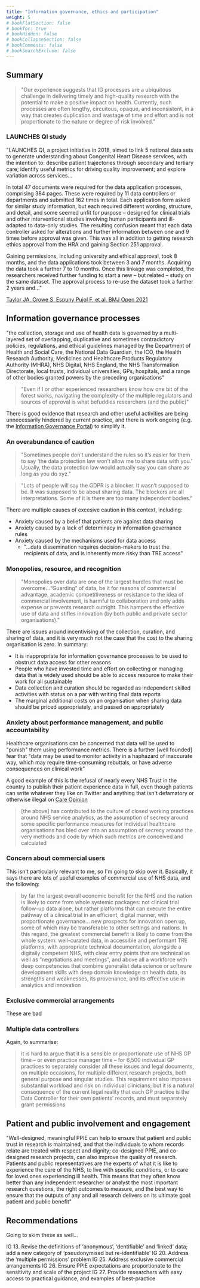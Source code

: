 ```yaml
---
title: "Information governance, ethics and participation"
weight: 5
# bookFlatSection: false
# bookToc: true
# bookHidden: false
# bookCollapseSection: false
# bookComments: false
# bookSearchExclude: false
---
```


## Summary

> "Our experience suggests that IG processes are a ubiquitous challenge in delivering timely and high-quality research with the potential to make a positive impact on health. Currently, such processes are often lengthy, circuitous, opaque, and inconsistent, in a way that creates duplication and wastage of time and effort and is not proportionate to the nature or degree of risk involved."

### LAUNCHES QI study

"LAUNCHES QI, a project initiative in 2018, aimed to link 5 national data sets to generate understanding about Congenital Heart Disease services, with the intention to: describe patient trajectories through secondary and tertiary care; identify useful metrics for driving quality improvement; and explore variation across services...

In total 47 documents were required for the data application processes, comprising 384 pages. These were required by 11 data controllers or departments and submitted 162 times in total. Each application form asked for similar study information, but each required different wording, structure, and detail, and some seemed unfit for purpose – designed for clinical trials and other interventional studies involving human participants and ill-adapted to data-only studies. The resulting confusion meant that each data controller asked for alterations and further information between one and 9 times before approval was given. This was all in addition to getting research ethics approval from the HRA and gaining Section 251 approval.

Gaining permissions, including university and ethical approval, took 8 months, and the data applications took between 3 and 7 months. Acquiring the data took a further 7 to 10 months. Once this linkage was completed, the researchers received further funding to start a new – but related – study on the same dataset. The approval process to re-use the dataset took a further 2 years and..."

[Taylor JA, Crowe S, Espuny Pujol F, et al. BMJ Open 2021](https://bmjopen.bmj.com/content/bmjopen/11/8/e047575.full.pdf)

## Information governance processes

"the collection, storage and use of health data is governed by a multi-layered set of overlapping, duplicative and sometimes contradictory policies, regulations, and ethical guidelines managed by the Department of Health and Social Care, the National Data Guardian, the ICO, the Health Research Authority, Medicines and Healthcare Products Regulatory Authority (MHRA), NHS Digital, NHS England, the NHS Transformation Directorate, local trusts, individual universities, GPs, hospitals, and a range of other bodies granted powers by the preceding organisations"

> "Even if I or other experienced researchers know how one bit of the forest works, navigating the complexity of the multiple regulators and sources of approval is what befuddles researchers (and the public)"

There is good evidence that research and other useful activities are being unnecessarily hindered by current practice, and there is work ongoing (e.g. the [Information Governance Portal](https://www.nhsx.nhs.uk/information-governance/guidance/)) to simplify it.

### An overabundance of caution

> "Sometimes people don’t understand the rules so it’s easier for them to say ‘the data protection law won’t allow me to share data with you.’ Usually, the data protection law would actually say you can share as long as you do xyz."

> "Lots of people will say the GDPR is a blocker. It wasn’t supposed to be. It was supposed to be about sharing data. The blockers are all interpretations. Some of it is there are too many independent bodies."

There are multiple causes of excesive caution in this context, including:

* Anxiety caused by a belief that patients are against data sharing
* Anxiety caused by a lack of determinacy in information governance rules
* Anxiety caused by the mechanisms used for data access
    * "...data dissemination requires decision-makers to trust the recipients of data, and is inherently more risky than TRE access"

### Monopolies, resource, and recognition

> "Monopolies over data are one of the largest hurdles that must be overcome…“Guarding” of data, be it for reasons of commercial advantage, academic competitiveness or resistance to the idea of commercial involvement, is harmful to collaboration and only adds expense or prevents research outright. This hampers the effective use of data and stifles innovation (by both public and private sector organisations)."

There are issues around incentivising of the collection, curation, and sharing of data, and it is very much not the case that the cost to the sharing organisation is zero. In summary:

* It is inappropriate for information governance processes to be used to obstruct data access for other reasons
* People who have invested time and effort on collecting or managing data that is widely used should be able to access resource to make their work for all sustainable
* Data collection and curation should be regarded as independent skilled activities with status on a par with writing final data reports
* The marginal additional costs on an organisation when sharing data should be priced appropriately, and passed on appropriately

### Anxiety about performance management, and public accountability

Healthcare organisations can be concerned that data will be used to "punish" them using performance metrics. There is a further [well founded] fear that "data may be used to monitor activity in a haphazard of inaccurate way, which may require time-consuming rebuttals, or have adverse consequences on clinical work"

A good example of this is the refusal of nearly every NHS Trust in the country to publish their patient experience data in full, even though patients can write whatever they like on Twitter and anything that isn't defamatory or otherwise illegal on [Care Opinion](https://www.careopinion.org.uk/)

> [the above] has contributed to the culture of closed working practices around NHS service analytics, as the assumption of secrecy around some specific performance measures for individual healthcare organisations has bled over into an assumption of secrecy around the very methods and code by which such metrics are conceived and calculated

### Concern about commercial users

This isn't particularly relevant to me, so I'm going to skip over it. Basically, it says there are lots of useful examples of commercial use of NHS data, and the following:

> by far the largest overall economic benefit for the NHS and the nation is likely to come from whole systemic packages: not clinical trial follow-up data alone, but rather platforms that can execute the entire pathway of a clinical trial in an efficient, digital manner, with proportionate governance... new prospects for innovation open up, some of which may be transferable to other settings and nations. In this regard, the greatest commercial benefit is likely to come from the whole system: well-curated data, in accessible and performant TRE platforms, with appropriate technical documentation, alongside a digitally competent NHS, with clear entry points that are technical as well as “negotiations and meetings”, and above all a workforce with deep competencies that combine generalist data science or software development skills with deep domain knowledge on health data, its strengths and weaknesses, its provenance, and its effective use in analytics and innovation

### Exclusive commercial arrangements

These are bad

### Multiple data controllers

Again, to summarise:

> it is hard to argue that it is a sensible or proportionate use of NHS GP time – or even practice manager time – for 6,500 individual GP practices to separately consider all these issues and legal documents, on multiple occasions, for multiple different research projects, both general purpose and singular studies. This requirement also imposes substantial workload and risk on individual clinicians; but it is a natural consequence of the current legal reality that each GP practice is the Data Controller for their own patients’ records, and must separately grant permissions

## Patient and public involvement and engagement

"Well-designed, meaningful PPIE can help to ensure that patient and public trust in research is maintained, and that the individuals to whom records relate are treated with respect and dignity; co-designed PPIE, and co-designed research projects, can also improve the quality of research. Patients and public representatives are the experts of what it is like to experience the care of the NHS, to live with specific conditions, or to care for loved ones experiencing ill health. This means that they often know better than any independent researcher or analyst the most important research questions, the right outcomes to measure, and the best way to ensure that the outputs of any and all research delivers on its ultimate goal: patient and public benefit"

## Recommendations

Going to skim these as well...

IG 13. Revise the definitions of ‘anonymous’, ‘dentifiable’ and ‘linked’ data; add a new category of ‘pseudonymised but re-identifiable’
IG 20. Address the ‘multiple permissions’ problem
IG 25. Address exclusive commercial arrangements
IG 26. Ensure PPIE expectations are proportionate to the sensitivity and scale of the project
IG 27. Provide researchers with easy access to practical guidance, and examples of best-practice



